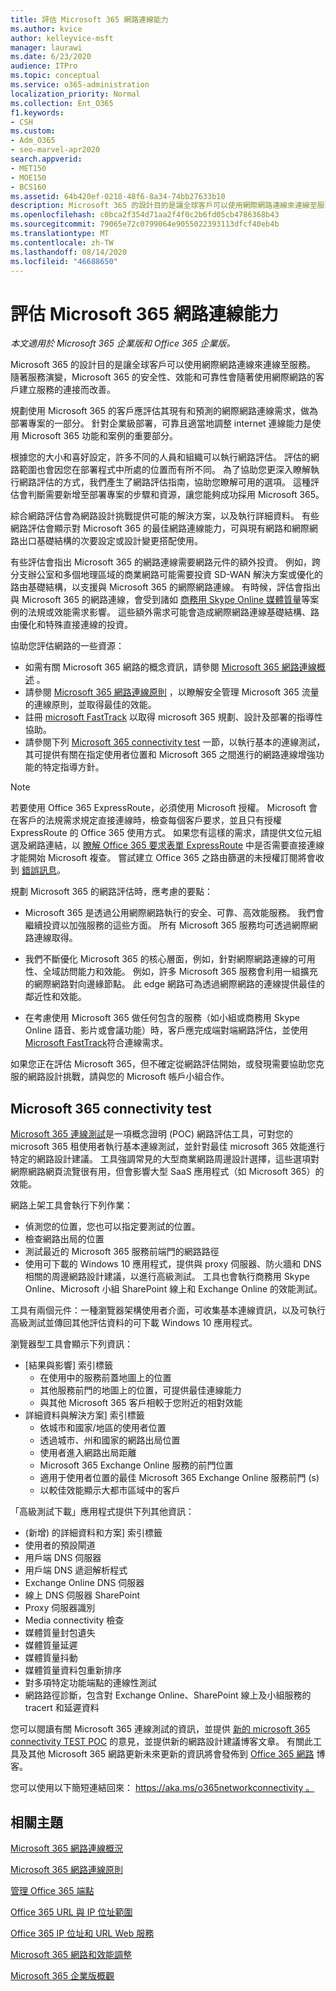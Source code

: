 ```yaml
---
title: 評估 Microsoft 365 網路連線能力
ms.author: kvice
author: kelleyvice-msft
manager: laurawi
ms.date: 6/23/2020
audience: ITPro
ms.topic: conceptual
ms.service: o365-administration
localization_priority: Normal
ms.collection: Ent_O365
f1.keywords:
- CSH
ms.custom:
- Adm_O365
- seo-marvel-apr2020
search.appverid:
- MET150
- MOE150
- BCS160
ms.assetid: 64b420ef-0218-48f6-8a34-74bb27633b10
description: Microsoft 365 的設計目的是讓全球客戶可以使用網際網路連線來連線至服務。 隨著服務演變，Microsoft 365 的安全性、效能和可靠性會隨著使用網際網路的客戶建立服務的連接而改善。
ms.openlocfilehash: c0bca2f354d71aa2f4f0c2b6fd05cb4786368b43
ms.sourcegitcommit: 79065e72c0799064e9055022393113dfcf40eb4b
ms.translationtype: MT
ms.contentlocale: zh-TW
ms.lasthandoff: 08/14/2020
ms.locfileid: "46688650"
---
```

# <a name="assessing-microsoft-365-network-connectivity"></a>評估 Microsoft 365 網路連線能力

*本文適用於 Microsoft 365 企業版和 Office 365 企業版。*

Microsoft 365 的設計目的是讓全球客戶可以使用網際網路連線來連線至服務。 隨著服務演變，Microsoft 365 的安全性、效能和可靠性會隨著使用網際網路的客戶建立服務的連接而改善。
  
規劃使用 Microsoft 365 的客戶應評估其現有和預測的網際網路連線需求，做為部署專案的一部分。 針對企業級部署，可靠且適當地調整 internet 連線能力是使用 Microsoft 365 功能和案例的重要部分。
  
根據您的大小和喜好設定，許多不同的人員和組織可以執行網路評估。 評估的網路範圍也會因您在部署程式中所處的位置而有所不同。 為了協助您更深入瞭解執行網路評估的方式，我們產生了網路評估指南，協助您瞭解可用的選項。 這種評估會判斷需要新增至部署專案的步驟和資源，讓您能夠成功採用 Microsoft 365。
  
綜合網路評估會為網路設計挑戰提供可能的解決方案，以及執行詳細資料。 有些網路評估會顯示對 Microsoft 365 的最佳網路連線能力，可與現有網路和網際網路出口基礎結構的次要設定或設計變更搭配使用。

有些評估會指出 Microsoft 365 的網路連線需要網路元件的額外投資。 例如，跨分支辦公室和多個地理區域的商業網路可能需要投資 SD-WAN 解決方案或優化的路由基礎結構，以支援與 Microsoft 365 的網際網路連線。 有時候，評估會指出與 Microsoft 365 的網路連線，會受到諸如 [商務用 Skype Online 媒體質量](https://support.office.com/article/Media-Quality-and-Network-Connectivity-Performance-in-Skype-for-Business-Online-5fe3e01b-34cf-44e0-b897-b0b2a83f0917)等案例的法規或效能需求影響。 這些額外需求可能會造成網際網路連線基礎結構、路由優化和特殊直接連線的投資。

協助您評估網路的一些資源：

- 如需有關 Microsoft 365 網路的概念資訊，請參閱 [Microsoft 365 網路連線概述](microsoft-365-networking-overview.md) 。
- 請參閱 [Microsoft 365 網路連線原則](https://aka.ms/o365networkingprinciples) ，以瞭解安全管理 Microsoft 365 流量的連線原則，並取得最佳的效能。
- 註冊 [microsoft FastTrack](https://www.microsoft.com/fasttrack) 以取得 microsoft 365 規劃、設計及部署的指導性協助。 
- 請參閱下列 [Microsoft 365 connectivity test](assessing-network-connectivity.md#the-microsoft-365-connectivity-test) 一節，以執行基本的連線測試，其可提供有關在指定使用者位置和 Microsoft 365 之間進行的網路連線增強功能的特定指導方針。

> [!NOTE]
> 若要使用 Office 365 ExpressRoute，必須使用 Microsoft 授權。 Microsoft 會在客戶的法規需求規定直接連線時，檢查每個客戶要求，並且只有授權 ExpressRoute 的 Office 365 使用方式。 如果您有這樣的需求，請提供文位元組選及網路連結，以 [瞭解 Office 365 要求表單 ExpressRoute](https://aka.ms/O365ERReview) 中是否需要直接連線才能開始 Microsoft 複查。 嘗試建立 Office 365 之路由篩選的未授權訂閱將會收到 [錯誤訊息](https://support.microsoft.com/kb/3181709)。
  
規劃 Microsoft 365 的網路評估時，應考慮的要點：
  
- Microsoft 365 是透過公用網際網路執行的安全、可靠、高效能服務。 我們會繼續投資以加強服務的這些方面。 所有 Microsoft 365 服務均可透過網際網路連線取得。

- 我們不斷優化 Microsoft 365 的核心層面，例如，針對網際網路連線的可用性、全域訪問能力和效能。 例如，許多 Microsoft 365 服務會利用一組擴充的網際網路對向邊緣節點。 此 edge 網路可為透過網際網路的連線提供最佳的鄰近性和效能。

- 在考慮使用 Microsoft 365 做任何包含的服務（如小組或商務用 Skype Online 語音、影片或會議功能）時，客戶應完成端對端網路評估，並使用 [Microsoft FastTrack](https://www.microsoft.com/fasttrack)符合連線需求。

如果您正在評估 Microsoft 365，但不確定從網路評估開始，或發現需要協助您克服的網路設計挑戰，請與您的 Microsoft 帳戶小組合作。

## <a name="the-microsoft-365-connectivity-test"></a>Microsoft 365 connectivity test

[Microsoft 365 連線測試](https://aka.ms/netonboard)是一項概念證明 (POC) 網路評估工具，可對您的 microsoft 365 租使用者執行基本連線測試，並針對最佳 microsoft 365 效能進行特定的網路設計建議。 工具強調常見的大型商業網路周邊設計選擇，這些選項對網際網路網頁流覽很有用，但會影響大型 SaaS 應用程式（如 Microsoft 365）的效能。

網路上架工具會執行下列作業：

- 偵測您的位置，您也可以指定要測試的位置。
- 檢查網路出局的位置
- 測試最近的 Microsoft 365 服務前端門的網路路徑
- 使用可下載的 Windows 10 應用程式，提供與 proxy 伺服器、防火牆和 DNS 相關的周邊網路設計建議，以進行高級測試。 工具也會執行商務用 Skype Online、Microsoft 小組 SharePoint 線上和 Exchange Online 的效能測試。

工具有兩個元件：一種瀏覽器架構使用者介面，可收集基本連線資訊，以及可執行高級測試並傳回其他評估資料的可下載 Windows 10 應用程式。

瀏覽器型工具會顯示下列資訊：

- [結果與影響] 索引標籤
  - 在使用中的服務前蓋地圖上的位置
  - 其他服務前門的地圖上的位置，可提供最佳連線能力
  - 與其他 Microsoft 365 客戶相較于您附近的相對效能
- 詳細資料與解決方案] 索引標籤
  - 依城市和國家/地區的使用者位置
  - 透過城市、州和國家的網路出局位置
  - 使用者進入網路出局距離
  - Microsoft 365 Exchange Online 服務的前門位置
  - 適用于使用者位置的最佳 Microsoft 365 Exchange Online 服務前門 (s) 
  - 以較佳效能顯示大都市區域中的客戶

「高級測試下載」應用程式提供下列其他資訊：

-  (新增) 的詳細資料和方案] 索引標籤
  - 使用者的預設閘道
  - 用戶端 DNS 伺服器
  - 用戶端 DNS 遞迴解析程式
  - Exchange Online DNS 伺服器
  - 線上 DNS 伺服器 SharePoint
  - Proxy 伺服器識別
  - Media connectivity 檢查
  - 媒體質量封包遺失
  - 媒體質量延遲
  - 媒體質量抖動
  - 媒體質量資料包重新排序
- 對多項特定功能端點的連線性測試
- 網路路徑診斷，包含對 Exchange Online、SharePoint 線上及小組服務的 tracert 和延遲資料

您可以閱讀有關 Microsoft 365 連線測試的資訊，並提供 [新的 microsoft 365 connectivity TEST POC](https://techcommunity.microsoft.com/t5/Office-365-Networking/Updated-Office-365-Network-Onboarding-Tool-POC-with-new-network/m-p/711130#M130) 的意見，並提供新的網路設計建議博客文章。 有關此工具及其他 Microsoft 365 網路更新未來更新的資訊將會發佈到 [Office 365 網路](https://techcommunity.microsoft.com/t5/Office-365-Networking/bd-p/Office365Networking) 博客。
  
您可以使用以下簡短連結回來： [ https://aka.ms/o365networkconnectivity 。](https://aka.ms/o365networkconnectivity)
  
## <a name="related-topics"></a>相關主題

[Microsoft 365 網路連線概況](microsoft-365-networking-overview.md)

[Microsoft 365 網路連線原則](https://aka.ms/o365networkingprinciples)

[管理 Office 365 端點](managing-office-365-endpoints.md)

[Office 365 URL 與 IP 位址範圍](urls-and-ip-address-ranges.md)

[Office 365 IP 位址和 URL Web 服務](microsoft-365-ip-web-service.md)

[Microsoft 365 網路和效能調整](network-planning-and-performance.md)

[Microsoft 365 企業版概觀](microsoft-365-overview.md)

